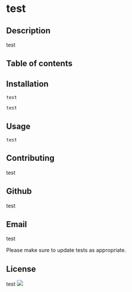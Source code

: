 # test

## Description
test

## Table of contents

## Installation
```
test
```

```
test
```

## Usage

```
test
```

## Contributing
test
## Github
test
## Email
test

Please make sure to update tests as appropriate.

## License
test
<img src = "https://img.shields.io/static/v1?label=license&message=test&color=blue">
